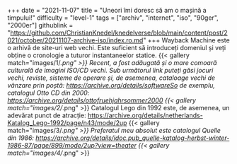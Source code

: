 +++
date = "2021-11-07"
title = "Uneori îmi doresc să am o mașină a timpului!"
difficulty = "level-1"
tags = ["archiv", "internet", "iso", "90ger", "2000er"]
githublink = "https://github.com/ChristianKnedel/knedelverse/blob/main/content/post/2021/october/20211107-archive-iso/index.ro.md"
+++
Wayback Machine este o arhivă de site-uri web vechi. Este suficient să introduceți domeniul și veți obține o cronologie a tuturor instantaneelor statice.
{{< gallery match="images/1/*.png" >}}
Recent, a fost adăugată și o mare comoară culturală de imagini ISO/CD vechi. Sub următorul link puteți găsi jocuri vechi, reviste, sisteme de operare și, de asemenea, cataloage vechi de vânzare prin poștă: https://archive.org/details/softwareSo de exemplu, catalogul Otto CD din 2000: https://archive.org/details/ottofruehjahrsommer2000
{{< gallery match="images/2/*.png" >}}
Catalogul Lego din 1992 este, de asemenea, un adevărat punct de atracție: https://archive.org/details/netherlands-Katalog_Lego-1992/page/n43/mode/2up
{{< gallery match="images/3/*.png" >}}
Preferatul meu absolut este catalogul Quelle din 1986: https://archive.org/details/idoc.pub_quelle-katalog-herbst-winter-1986-87/page/899/mode/2up?view=theater
{{< gallery match="images/4/*.png" >}}